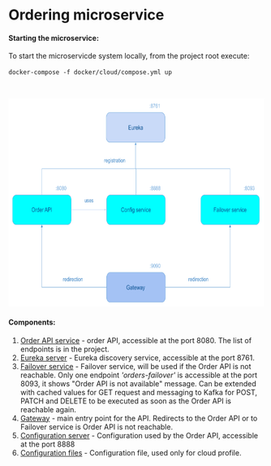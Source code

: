 # Ordering microservice

#### Starting the microservice:

To start the microservicde system locally, from the project root execute:

`docker-compose -f docker/cloud/compose.yml up`


<br>

<p align="center">
<img src="https://github.com/alexvaitsekhovich/images/blob/main/ordering-ms.png" width="661" height="408" alt="Ordering microservice">


#### Components:

1. [Order API service](https://github.com/alexvaitsekhovich/order-api) - order API, accessible at the port 8080. The list of endpoints is in the project.
2. [Eureka server](https://github.com/alexvaitsekhovich/ordering-eureka-server) - Eureka discovery service,  accessible at the port 8761.
3. [Failover service](https://github.com/alexvaitsekhovich/ordering-failover-service) - Failover service, will be used if the Order API is not reachable. Only one endpoint _'orders-failover'_ is accessible at the port 8093, it shows "Order API is not available" message. Can be extended with cached values for GET request and messaging to Kafka for POST, PATCH and DELETE to be executed as soon as the Order API is reachable again.
4. [Gateway](https://github.com/alexvaitsekhovich/ordering-gateway) - main entry point for the API. Redirects to the Order API or to Failover service is Order API is not reachable.
5. [Configuration server](https://github.com/alexvaitsekhovich/ordering-config-server) - Configuration used by the Order API, accessible at the port 8888
6. [Configuration files](https://github.com/alexvaitsekhovich/ordering-ms-config) - Configuration file, used only for cloud profile.

